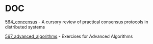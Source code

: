 # DOC
[564_concensus]() - A cursory review of practical consensus protocols in
distributed systems

[567_advanced_algorithms]() - Exercises for Advanced Algorithms

